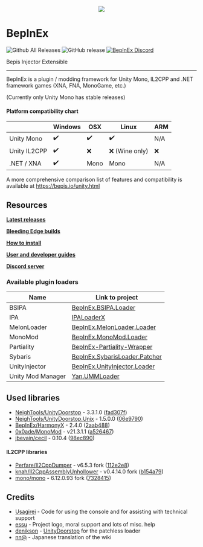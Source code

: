 ﻿<p align="center">
    <img src="https://avatars2.githubusercontent.com/u/39589027?s=256">
</p>

# BepInEx
![Github All Releases](https://img.shields.io/github/downloads/bepinex/bepinex/total.svg)
![GitHub release](https://img.shields.io/github/release/bepinex/bepinex.svg)
[![BepInEx Discord](https://user-images.githubusercontent.com/7288322/34429117-c74dbd12-ecb8-11e7-896d-46369cd0de5b.png)](https://discord.gg/MpFEDAg)

Bepis Injector Extensible

---

BepInEx is a plugin / modding framework for Unity Mono, IL2CPP and .NET framework games (XNA, FNA, MonoGame, etc.)

(Currently only Unity Mono has stable releases)

#### Platform compatibility chart

|              | Windows | OSX  | Linux | ARM |
|--------------|---------|------|-------|-----|
| Unity Mono   | ✔️       | ✔️    | ✔️     | N/A |
| Unity IL2CPP | ✔️       | ❌    | ❌ (Wine only)  | ❌   |
| .NET / XNA   | ✔️       | Mono | Mono  | N/A |

A more comprehensive comparison list of features and compatibility is available at https://bepis.io/unity.html


## Resources

**[Latest releases](https://github.com/BepInEx/BepInEx/releases)**

**[Bleeding Edge builds](https://builds.bepis.io/projects/bepinex_be)**

**[How to install](https://bepinex.github.io/bepinex_docs/master/articles/user_guide/installation/index.html)**

**[User and developer guides](https://bepinex.github.io/bepinex_docs/master/articles/index.html)**

**[Discord server](https://discord.gg/MpFEDAg)**

### Available plugin loaders

| Name              | Link to project                                                                           |
|-------------------|-------------------------------------------------------------------------------------------|
| BSIPA             | [BepInEx.BSIPA.Loader](https://github.com/BepInEx/BepInEx.BSIPA.Loader)                   |
| IPA               | [IPALoaderX](https://github.com/BepInEx/IPALoaderX)                                       |
| MelonLoader       | [BepInEx.MelonLoader.Loader](https://github.com/BepInEx/BepInEx.MelonLoader.Loader)       |
| MonoMod           | [BepInEx.MonoMod.Loader](https://github.com/BepInEx/BepInEx.MonoMod.Loader)               |
| Partiality        | [BepInEx-Partiality-Wrapper](https://github.com/sinai-dev/BepInEx-Partiality-Wrapper)     |
| Sybaris           | [BepInEx.SybarisLoader.Patcher](https://github.com/BepInEx/BepInEx.SybarisLoader.Patcher) |
| UnityInjector     | [BepInEx.UnityInjector.Loader](https://github.com/BepInEx/BepInEx.UnityInjectorLoader)    |
| Unity Mod Manager | [Yan.UMMLoader](https://github.com/hacknet-bar/Yan.UMMLoader)                             |

## Used libraries
- [NeighTools/UnityDoorstop](https://github.com/NeighTools/UnityDoorstop) - 3.3.1.0 ([fad307f](https://github.com/NeighTools/UnityDoorstop/commit/fad307fda5c968d05675f17a49af7e790966fec3))
- [NeighTools/UnityDoorstop.Unix](https://github.com/NeighTools/UnityDoorstop.Unix) - 1.5.0.0 ([06e9790](https://github.com/NeighTools/UnityDoorstop.Unix/commit/06e979008730cf89c6bcf8806f2c18c80b0a7b21))
- [BepInEx/HarmonyX](https://github.com/BepInEx/HarmonyX) - 2.4.0 ([2aab488](https://github.com/BepInEx/HarmonyX/commit/2aab4887ebb4882f8946f96d49402b748e0bcb48))
- [0x0ade/MonoMod](https://github.com/0x0ade/MonoMod) - v21.3.1.1 ([a526467](https://github.com/MonoMod/MonoMod/commit/a526467b18707b0282a7a434517d9fdee19f1cf9))
- [jbevain/cecil](https://github.com/jbevain/cecil) - 0.10.4 ([98ec890](https://github.com/jbevain/cecil/commit/98ec890d44643ad88d573e97be0e120435eda732))

#### IL2CPP libraries
- [Perfare/Il2CppDumper](https://github.com/Perfare/Il2CppDumper) - v6.5.3 fork ([112e2e8](https://github.com/BepInEx/Il2CppDumper/commit/112e2e8c369dfcb6d5718fd4ad7e3838d7ddabbf))
- [knah/Il2CppAssemblyUnhollower](https://github.com/knah/Il2CppAssemblyUnhollower) - v0.4.14.0 fork ([b154a79](https://github.com/BepInEx/Il2CppAssemblyUnhollower/commit/b154a79cd0ba582c562e8e01890ce5c3a58a755d))
- [mono/mono](https://github.com/mono/mono) - 6.12.0.93 fork ([7328415](https://github.com/BepInEx/mono/commit/7328415ac575399a71f32487e97bce9d5fe7f6ca))

## Credits
- [Usagirei](https://github.com/Usagirei) - Code for using the console and for assisting with technical support
- [essu](https://github.com/exdownloader) - Project logo, moral support and lots of misc. help
- [denikson](https://github.com/denikson) - [UnityDoorstop](https://github.com/NeighTools/UnityDoorstop) for the patchless loader
- [nn@](https://twitter.com/NnAone2cmg) - Japanese translation of the wiki
